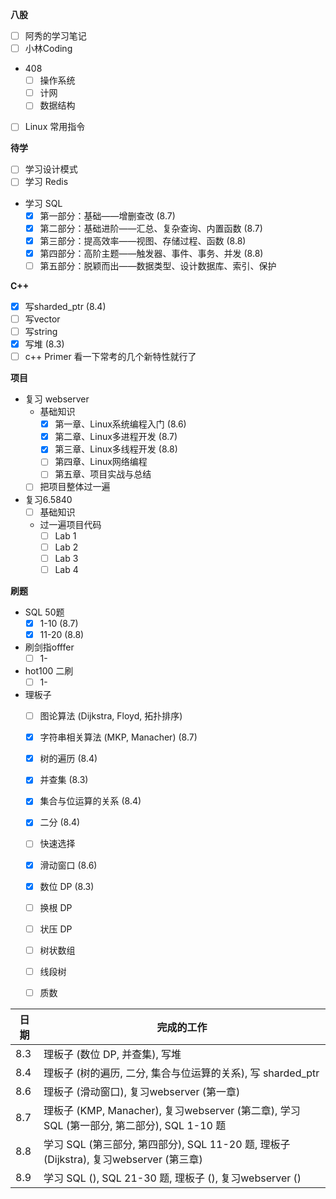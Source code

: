 **八股**

- [ ] 阿秀的学习笔记
- [ ] 小林Coding
- 408 
  - [ ] 操作系统
  - [ ] 计网
  - [ ] 数据结构
- [ ] Linux 常用指令

**待学**

- [ ] 学习设计模式
- [ ] 学习 Redis
- 学习 SQL
  - [x] 第一部分：基础——增删查改 (8.7)
  - [x] 第二部分：基础进阶——汇总、复杂查询、内置函数 (8.7)
  - [x] 第三部分：提高效率——视图、存储过程、函数 (8.8)
  - [x] 第四部分：高阶主题——触发器、事件、事务、并发 (8.8)
  - [ ] 第五部分：脱颖而出——数据类型、设计数据库、索引、保护

**C++**

- [x] 写sharded_ptr (8.4)
- [ ] 写vector
- [ ] 写string
- [x] 写堆 (8.3)
- [ ] c++ Primer 看一下常考的几个新特性就行了

**项目**

- 复习 webserver
  - 基础知识
    - [x] 第一章、Linux系统编程入门 (8.6)
    - [x] 第二章、Linux多进程开发 (8.7)
    - [x] 第三章、Linux多线程开发 (8.8)
    - [ ] 第四章、Linux网络编程
    - [ ] 第五章、项目实战与总结
  - [ ] 把项目整体过一遍
- 复习6.5840
  - [ ] 基础知识
  - 过一遍项目代码
    - [ ] Lab 1
    - [ ] Lab 2
    - [ ] Lab 3
    - [ ] Lab 4

**刷题**

- SQL 50题
  - [x] 1-10 (8.7)
  - [x] 11-20 (8.8)
- 刷剑指offfer
  - [ ] 1-
- hot100 二刷
  - [ ] 1-
- 理板子
  - [ ] 图论算法 (Dijkstra, Floyd, 拓扑排序)
  - [x] 字符串相关算法 (MKP, Manacher) (8.7)
  - [x] 树的遍历 (8.4)
  - [x] 并查集 (8.3)
  - [x] 集合与位运算的关系 (8.4)
  - [x] 二分 (8.4)
  - [ ] 快速选择
  - [x] 滑动窗口 (8.6)
  - [x] 数位 DP (8.3)
  - [ ] 换根 DP
  - [ ] 状压 DP
  - [ ] 树状数组
  - [ ] 线段树
  - [ ] 质数
  

| 日期 | 完成的工作                                                                               |
| ---- | ---------------------------------------------------------------------------------------- |
| 8.3  | 理板子 (数位 DP, 并查集), 写堆                                                           |
| 8.4  | 理板子 (树的遍历, 二分, 集合与位运算的关系), 写 sharded_ptr                              |
| 8.6  | 理板子 (滑动窗口), 复习webserver (第一章)                                                |
| 8.7  | 理板子 (KMP, Manacher), 复习webserver (第二章), 学习 SQL (第一部分, 第二部分), SQL 1-10 题 |
| 8.8  | 学习 SQL (第三部分, 第四部分), SQL 11-20 题, 理板子 (Dijkstra), 复习webserver (第三章)|
| 8.9  | 学习 SQL (), SQL 21-30 题, 理板子 (), 复习webserver ()|